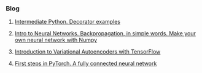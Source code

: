 ### Blog
1. [Intermediate Python. Decorator examples](https://github.com/FullSimplify/Examples/blob/master/Decorators.ipynb)

2. [Intro to Neural Networks. Backpropagation, in simple words. Make your own neural network with Numpy](https://github.com/FullSimplify/Examples/blob/master/net_numpy3.ipynb)

3. [Introduction to Variational Autoencoders with TensorFlow](https://github.com/FullSimplify/Examples/blob/master/Introduction%20to%20Variational%20Autoencoders_1.ipynb)

4. [First steps in PyTorch. A fully connected neural network](https://github.com/FullSimplify/Examples/blob/master/iris_fcnn_example.ipynb)
